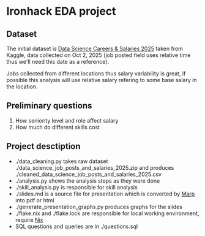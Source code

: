 # Ironhack EDA project

## Dataset

The initial dataset is [Data Science Careers & Salaries 2025](https://www.kaggle.com/datasets/nalisha/data-science-careers-and-salaries-2025) taken from Kaggle, data collected on Oct 2, 2025 (job posted field uses relative time thus we'll need this date as a reference).

Jobs collected from different locations thus salary variability is great, if possible this analysis will use relative salary refering to some base salary in the location.

## Preliminary questions

1. How seniority level and role affect salary
2. How much do different skills cost

## Project desctiption

- ./data_cleaning.py takes raw dataset ./data_science_job_posts_and_salaries_2025.zip and produces ./cleaned_data_science_job_posts_and_salaries_2025.csv
- ./analysis.py shows the analysis steps as they were done
- ./skill_analysis.py is responsible for skill analysis
- ./slides.md is a source file for presentation which is converted by [Marp](https://marp.app/) into pdf or html
- ./generate_presentation_graphs.py produces graphs for the slides
- ./flake.nix and ./flake.lock are responsible for local working environment, require [Nix](https://nixos.org/)
- SQL questions and queries are in ./questions.sql

